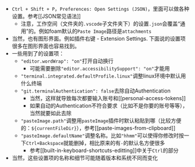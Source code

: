- `Ctrl + Shift + P`，`Preferences: Open Settings (JSON)`，里面可以做各种设置。参考[[JSON常见语法]]
    - 注意，工作空间（文件夹的`.vscode`子文件夹下）的设置`.json`会覆盖“通用”的。例如foam默认的`Paste Image`路径是`attachments`
- 当然，也有图形界面。例如插件右键 - Extension Settings. 下面说的设置项很多在图形界面也容易找到。
- 一些用到了的设置项：
    - `"editor.wordWrap": "on"`打开自动换行
      - 可能需要删除`"editor.accessibilitySupport": "on"`才能用
    - `"terminal.integrated.defaultProfile.linux"`调整linux环境中默认用什么终端
    - `"git.terminalAuthentication": false`去除自动Authentication
      - 当然，这样就导致每次都要输入账号和[[personal-access-tokens]]
      - 如果自动的Authentication不符合要求（比如不是你要的账号等等），当然就要如此去除
    - `"pasteImage.path"`调整用`pasteImage`插件时默认粘贴到哪（比较方便的：`${currentFileDir}`），参考[[paste-images-from-clipboard]]
    - `"pasteImage.defaultName"`调整名称。比如`"hhmm"`可以使得你修改时按一下`Ctrl+Backspace`就能删掉，相比原来的有`-`的默认名方便很多
      - 参考[[built-in-keyboard-shortcuts-editting]]中关于`Ctrl`的部分
- 当然，这些设置项的名称和细节可能随着版本和系统不同而变化